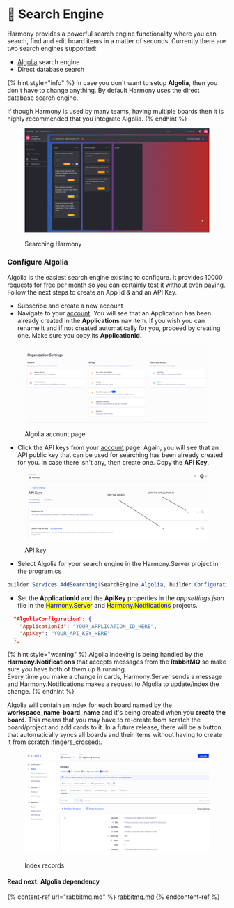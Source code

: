 # 🔎 Search Engine

Harmony provides a powerful search engine functionality where you can search, find and edit board items in a matter of seconds. Currently there are two search engines supported:

* [Algolia](https://www.algolia.com/) search engine
* Direct database search

{% hint style="info" %}
In case you don't want to setup **Algolia**, then you don't have to change anything. By default Harmony uses the direct database search engine.&#x20;

If though Harmony is used by many teams, having multiple boards then it is highly recommended that you integrate Algolia.
{% endhint %}

<figure><img src="../../.gitbook/assets/app-search.gif" alt=""><figcaption><p>Searching Harmony</p></figcaption></figure>

### Configure Algolia

Algolia is the easiest search engine existing to configure. It provides 10000 requests for free per month so you can certainly test it without even paying. Follow the next steps to create an App Id & and an API Key.&#x20;

* Subscribe and create a new account
* Navigate to your [account](https://dashboard.algolia.com/account/overview). You will see that an Application has been already created in the **Applications** nav item. If you wish you can rename it and if not created automatically for you, proceed by creating one. Make sure you copy its **ApplicationId**.

<figure><img src="../../.gitbook/assets/algolia-account.png" alt=""><figcaption><p>Algolia account page</p></figcaption></figure>

* Click the API keys from your [account](https://dashboard.algolia.com/account/overview) page. Again, you will see that an API public key that can be used for searching has been already created for you. In case there isn't any, then create one. Copy the **API Key**.

<figure><img src="../../.gitbook/assets/algolia-settings.png" alt=""><figcaption><p>API key</p></figcaption></figure>

* Select Algolia for your search engine in the Harmony.Server project in the program.cs

```csharp
builder.Services.AddSearching(SearchEngine.Algolia, builder.Configuration);
```

* Set the **ApplicationId** and the **ApiKey** properties in the _appsettings.json_ file in the <mark style="color:blue;">Harmony.Serve</mark>r and <mark style="color:blue;">Harmony.Notifications</mark> projects.&#x20;

```json
  "AlgoliaConfiguration": {
    "ApplicationId": "YOUR_APPLICATION_ID_HERE",
    "ApiKey": "YOUR_API_KEY_HERE"
  },
```

{% hint style="warning" %}
Algolia indexing is being handled by the **Harmony.Notifications** that accepts messages from the **RabbitMQ** so make sure you have both of them up & running. \
Every time you make a change in cards, Harmony.Server sends a message and Harmony.Notifications makes a request to Algolia to update/index the change.
{% endhint %}

Algolia will contain an index for each board named by the **workspace\_name-board\_name** and it's being created when you **create the board**. This means that you may have to re-create from scratch the board/project and add cards to it. In a future release, there will be a button that automatically syncs all boards and their items without having to create it from scratch :fingers\_crossed:.

<figure><img src="../../.gitbook/assets/algolia-index.png" alt=""><figcaption><p>Index records</p></figcaption></figure>

#### Read next: Algolia dependency

{% content-ref url="rabbitmq.md" %}
[rabbitmq.md](rabbitmq.md)
{% endcontent-ref %}
